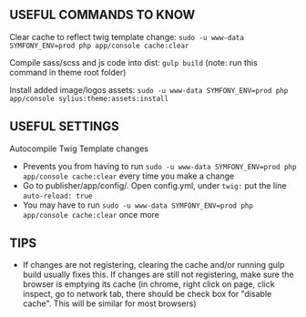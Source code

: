 USEFUL COMMANDS TO KNOW
-----------------------

Clear cache to reflect twig template change:
`sudo -u www-data SYMFONY_ENV=prod php app/console cache:clear`

Compile sass/scss and js code into dist:
`gulp build` (note: run this command in theme root folder)

Install added image/logos assets:
`sudo -u www-data SYMFONY_ENV=prod php app/console sylius:theme:assets:install`

USEFUL SETTINGS
-----------------------
Autocompile Twig Template changes
- Prevents you from having to run `sudo -u www-data SYMFONY_ENV=prod php app/console cache:clear` every time you make a change
- Go to publisher/app/config/. Open config.yml, under `twig:` put the line `auto-reload: true`
- You may have to run `sudo -u www-data SYMFONY_ENV=prod php app/console cache:clear` once more

TIPS
-----------------------
- If changes are not registering, clearing the cache and/or running gulp build usually fixes this.
  If changes are still not registering, make sure the browser is emptying its cache (in chrome, right click on page, click inspect,
  go to network tab, there should be check box for "disable cache". This will be similar for most browsers)